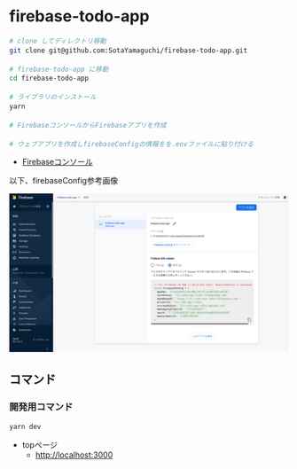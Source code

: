 # firebase-todo-app

```sh
# clone してディレクトリ移動
git clone git@github.com:SotaYamaguchi/firebase-todo-app.git

# firebase-todo-app に移動
cd firebase-todo-app

# ライブラリのインストール
yarn

# FirebaseコンソールからFirebaseアプリを作成

# ウェブアプリを作成しfirebaseConfigの情報をを.envファイルに貼り付ける
```

- [Firebaseコンソール](https://console.firebase.google.com/)

以下、firebaseConfig参考画像

![firebaseConfig](public/screenShot.jpg "firebaseConfig")

## コマンド

### 開発用コマンド

```sh
yarn dev
```

- topページ
  - <http://localhost:3000>
